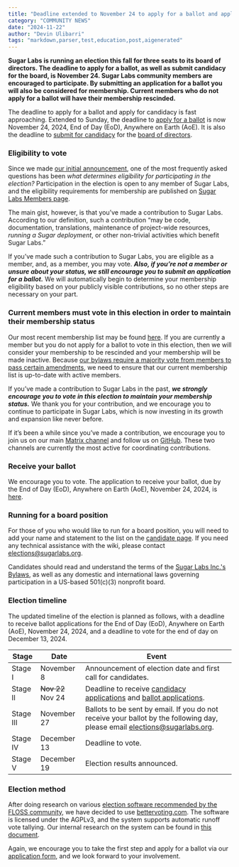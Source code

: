```yaml
---
title: "Deadline extended to November 24 to apply for a ballot and apply for candidacy"
category: "COMMUNITY NEWS"
date: "2024-11-22"
author: "Devin Ulibarri"
tags: "markdown,parser,test,education,post,aigenerated"
---
```

<!-- markdownlint-disable -->

**Sugar Labs is running an election this fall for three seats to its board of directors. The deadline to apply for a ballot, as well as submit candidacy for the board, is November 24. Sugar Labs community members are encouraged to participate. By submitting an application for a ballot you will also be considered for membership. Current members who do not apply for a ballot will have their membership rescinded.**

The deadline to apply for a ballot and apply for candidacy is fast approaching. Extended to Sunday, the deadline to [apply for a ballot](https://forms.gle/48F6h5wdV6BpSro66) is now November 24, 2024, End of Day (EoD), Anywhere on Earth (AoE). It is also the deadline to [submit for candidacy](https://wiki.sugarlabs.org/go/Oversight_Board/2025-2026-candidates#Candidates) for the [board of directors](https://www.sugarlabs.org/leadership/).

### Eligibility to vote

Since we made [our initial announcement](https://www.sugarlabs.org/community/2024/11/08/fall-board-elections-how-to-participate/), one of the most frequently asked questions has been *what determines eligibility for participating in the election?* Participation in the election is open to any member of Sugar Labs, and the eligibility requirements for membership are published on [Sugar Labs Members page](https://wiki.sugarlabs.org/go/Sugar_Labs/Members). 

The main gist, however, is that you’ve made a contribution to Sugar Labs. According to our definition, such a contribution “may be code, documentation, translations, maintenance of project-wide resources, *running a Sugar deployment*, or other non-trivial activities which benefit Sugar Labs.”

If you’ve made such a contribution to Sugar Labs, you are eligible as a member, and, as a member, you may vote. ***Also, if you’re not a member or unsure about your status, we still encourage you to submit an application for a ballot.*** We will automatically begin to determine your membership eligibility based on your publicly visible contributions, so no other steps are necessary on your part.

### Current members must vote in this election in order to maintain their membership status

Our most recent membership list may be found [here](https://wiki.sugarlabs.org/go/Sugar_Labs/Members/List). If you are currently a member but you do not apply for a ballot to vote in this election, then we will consider your membership to be rescinded and your membership will be made inactive. Because [our bylaws require a majority vote from members to pass certain amendments](https://wiki.sugarlabs.org/go/Sugar_Labs/Governance#ARTICLE_XI), we need to ensure that our current membership list is up-to-date with active members.

If you’ve made a contribution to Sugar Labs in the past, ***we strongly encourage you to vote in this election to maintain your membership status.*** We thank you for your contribution, and we encourage you to continue to participate in Sugar Labs, which is now investing in its growth and expansion like never before.

If it’s been a while since you’ve made a contribution, we encourage you to join us on our main [Matrix channel](https://matrix.to/#/#sugar:matrix.org) and follow us on [GitHub](https://github.com/sugarlabs/). These two channels are currently the most active for coordinating contributions.

### Receive your ballot

We encourage you to vote. The application to receive your ballot, due by the End of Day (EoD), Anywhere on Earth (AoE), November 24, 2024, is [here](https://forms.gle/48F6h5wdV6BpSro66).

### Running for a board position

For those of you who would like to run for a board position, you will need to add your name and statement to the list on the [candidate page](https://wiki.sugarlabs.org/go/Oversight_Board/2025-2026-candidates). If you need any technical assistance with the wiki, please contact <elections@sugarlabs.org>.

Candidates should read and understand the terms of the [Sugar Labs Inc.'s Bylaws](https://wiki.sugarlabs.org/go/Sugar_Labs/Governance), as well as any domestic and international laws governing participation in a US-based 501(c)(3) nonprofit board.

### Election timeline

The updated timeline of the election is planned as follows, with a deadline to receive ballot applications for the End of Day (EoD), Anywhere on Earth (AoE), November 24, 2024, and a deadline to vote for the end of day on December 13, 2024.

| Stage      | Date         | Event                                                                                                                                                        |
|------------|--------------|--------------------------------------------------------------------------------------------------------------------------------------------------------------|
| Stage I    | November 8   | Announcement of election date and first call for candidates.                                                                                                 |
| Stage II   | ~~Nov 22~~ Nov 24 | Deadline to receive [candidacy applications](https://wiki.sugarlabs.org/go/Oversight_Board/2025-2026-candidates#Candidates) and [ballot applications](https://forms.gle/48F6h5wdV6BpSro66). |
| Stage III  | November 27  | Ballots to be sent by email. If you do not receive your ballot by the following day, please email <elections@sugarlabs.org>.                                 |
| Stage IV   | December 13  | Deadline to vote.                                                                                                                                             |
| Stage V    | December 19  | Election results announced.                                                                                                                                  |

### Election method

After doing research on various [election software recommended by the FLOSS community](https://github.com/sugarlabs/elections-research), we have decided to use [bettervoting.com](http://bettervoting.com). The software is licensed under the AGPLv3, and the system supports automatic runoff vote tallying. Our internal research on the system can be found in [this document](https://docs.google.com/document/d/1kuXXL-tVgB1Ptu50cTonWtRnAuKmWn1jyKd1qPgqFJY/edit?tab=t.0).

Again, we encourage you to take the first step and apply for a ballot via our [application form](https://forms.gle/48F6h5wdV6BpSro66), and we look forward to your involvement.
